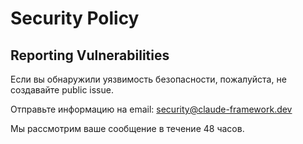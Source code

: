 # Security Policy

## Reporting Vulnerabilities

Если вы обнаружили уязвимость безопасности, пожалуйста, не создавайте public issue.

Отправьте информацию на email: security@claude-framework.dev

Мы рассмотрим ваше сообщение в течение 48 часов.

